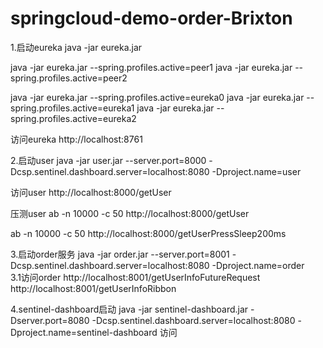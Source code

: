# springcloud-demo-order-Brixton

1.启动eureka
java -jar eureka.jar 

java -jar eureka.jar --spring.profiles.active=peer1
java -jar eureka.jar --spring.profiles.active=peer2

java -jar eureka.jar --spring.profiles.active=eureka0
java -jar eureka.jar --spring.profiles.active=eureka1
java -jar eureka.jar --spring.profiles.active=eureka2

访问eureka 
http://localhost:8761


2.启动user
java  -jar user.jar --server.port=8000   -Dcsp.sentinel.dashboard.server=localhost:8080 -Dproject.name=user       

访问user
http://localhost:8000/getUser


压测user
ab -n 10000 -c 50  http://localhost:8000/getUser

ab -n 10000 -c 50  http://localhost:8000/getUserPressSleep200ms



3.启动order服务
java  -jar  order.jar   --server.port=8001   -Dcsp.sentinel.dashboard.server=localhost:8080 -Dproject.name=order      
3.1访问order 
http://localhost:8001/getUserInfoFutureRequest
http://localhost:8001/getUserInfoRibbon



4.sentinel-dashboard启动
java -jar sentinel-dashboard.jar -Dserver.port=8080 -Dcsp.sentinel.dashboard.server=localhost:8080 -Dproject.name=sentinel-dashboard 
访问